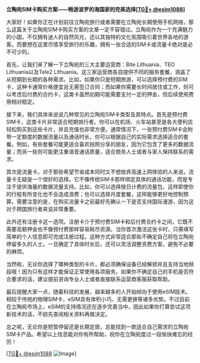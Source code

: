 **立陶宛SIM卡购买方案——畅游波罗的海国家的完美选择[[TG💪+ @esim1088](https://t.me/s/esim1088)]**

大家好！如果你正在计划前往立陶宛旅行或者需要在立陶宛长期使用手机网络，那么这篇关于立陶宛SIM卡购买方案的文章一定不容错过。立陶宛作为一个充满魅力的小国，不仅拥有迷人的自然风光，还以其独特的文化氛围吸引着世界各地的游客。而要想在这里尽情享受旅行的乐趣，拥有一张合适的SIM卡或流量卡绝对是必不可少的。

首先，让我们来了解一下立陶宛的三大主要运营商：Bite Lithuania、TEO Lithuania以及Tele2 Lithuania。这三家运营商各自提供不同的服务套餐，涵盖了从短期到长期的各种需求。比如，如果你只是短期旅游，可以选择预付费的SIM卡，这种卡通常价格便宜且无需签订合同；而如果你需要长时间居住或工作，则可以考虑后付费的合约卡，这类卡虽然初期可能需要支付一定的押金，但后续使用费用相对稳定。

接下来，我们具体来说说几种常见的立陶宛SIM卡类型及其特点。首先是预付费SIM卡，这类卡片非常适合短期旅行者。你可以在机场、火车站甚至是各大便利店轻松购买到这些卡片，并且充值也非常方便。通常情况下，一张预付费SIM卡会附带一定额度的数据流量以及通话时长，你可以根据自己的实际需求选择适合的套餐。例如，有些套餐可能更适合喜欢拍照分享的朋友，因为它包含了更多的数据流量；而另一些则可能更注重语音通话质量，适合商务人士或者与家人保持联系的需求。

其次是流量卡。对于那些希望节省成本同时又不想放弃高速上网体验的人来说，流量卡无疑是一个很好的选择。它不像传统SIM卡那样绑定具体的通话功能，而是专注于提供海量的数据流量支持。比如，你可以选择按日计费的流量包，这样即使你的行程有所变化也不会造成浪费；也可以选择月度套餐，这样能够更好地控制预算。需要注意的是，在购买流量卡之前最好先确认一下是否支持国际漫游，因为这对于跨国旅行者来说非常重要。

此外还有注册卡这一选项。注册卡介于预付费SIM卡和后付费合约卡之间，它既不需要高额押金也不像预付费那样容易耗尽资源。当你首次激活这张卡时，只需填写简单的个人信息即可完成注册过程。这种方式非常适合那些不确定自己将在立陶宛停留多久的人士。一旦确定了具体时长后，还可以灵活调整资费方案，避免不必要的麻烦。

当然啦，无论你选择了哪种类型的卡片，都必须确保设备已经解锁并且支持当地频段哦！因为只有这样才能保证正常使用各项服务。如果你不确定自己的手机是否符合要求的话，建议提前咨询专业人士或者直接联系运营商客服获取帮助。

最后提醒大家一点，随着科技的发展，越来越多的人开始倾向于使用eSIM技术。相较于传统的物理SIM卡，eSIM具有体积小巧、无需更换等诸多优势。不过目前在立陶宛市场上，eSIM的支持情况还在逐步完善当中，因此如果你打算尝试这项新技术的话，不妨先查阅相关资料再做决定。

总之呢，无论你是短暂停留还是长期定居，总能找到一款适合自己需求的立陶宛SIM卡产品。希望以上信息能对你有所帮助，祝你在立陶宛度过一段愉快难忘的经历！

[[TG💪+ @esim1088](https://t.me/s/esim1088) ![Image](https://i.postimg.cc/4NQfJmqS/Snipaste-2025-05-13-00-14-12.png)]
